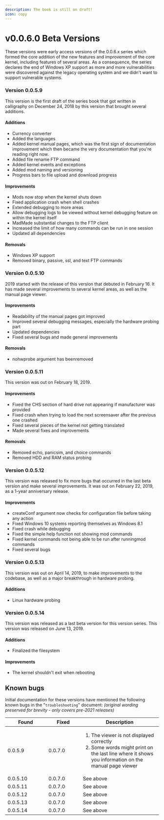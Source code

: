 ```yaml
---
description: The book is still on draft!
icon: copy
---
```


# v0.0.6.0 Beta Versions

These versions were early access versions of the 0.0.6.x series which formed the core addition of the new features and improvement of the core kernel, including features of several areas. As a consequence, the series declares the end of Windows XP support as more and more vulnerabilities were discovered against the legacy operating system and we didn't want to support vulnerable systems.

### Version 0.0.5.9

This version is the first draft of the series book that got written in calligraphy on December 24, 2018 by this version that brought several additions.

#### Additions

* Currency converter
* Added the languages
* Added kernel manual pages, which was the first sign of documentation improvement which then became the very documentation that you're reading right now.
* Added file rename FTP command
* Added kernel events and exceptions
* Added mod naming and versioning
* Progress bars to file upload and download progress

#### Improvements

* Mods now stop when the kernel shuts down
* Fixed application crash when shell crashes
* Extended debugging to more areas
* Allow debugging logs to be viewed without kernel debugging feature on within the kernel itself
* MadMade substantial changes to the FTP client
* Increased the limit of how many commands can be run in one session
* Updated all dependencies

#### Removals

* Windows XP support
* Removed binary, passive, ssl, and text FTP commands

### Version 0.0.5.10

2019 started with the release of this version that debuted in February 16. It has made several improvements to several kernel areas, as well as the manual page viewer.

#### Improvements

* Readability of the manual pages got improved
* Improved several debugging messages, especially the hardware probing part
* Updated dependencies
* Fixed several bugs and made general improvements

#### Removals

* nohwprobe argument has beenremoved

### Version 0.0.5.11

This version was out on February 18, 2019.

#### Improvements

* Fixed the CHS section of hard drive not appearing if manufacturer was provided
* Fixed crash when trying to load the next screensaver after the previous one crashed
* Fixed several pieces of the kernel not getting translated
* Made several fixes and improvements

#### Removals

* Removed echo, panicsim, and choice commands
* Removed HDD and RAM status probing

### Version 0.0.5.12

This version was released to fix more bugs that occurred in the last beta version and make several improvements. It was out on February 22, 2019, as a 1-year anniversary release.

#### Improvements

* createConf argument now checks for configuration file before taking any action
* Fixed Windows 10 systems reporting themselves as Windows 8.1
* Fixed crash while debugging
* Fixed the simple help function not showing mod commands
* Fixed kernel commands not being able to be run after runningmod commands
* Fixed several bugs

### Version 0.0.5.13

This version was out on April 14, 2019, to make improvements to the codebase, as well as a major breakthrough in hardware probing.

#### Additions

* Linux hardware probing

### Version 0.0.5.14

This version was released as a last beta version for this version series. This version was released on June 13, 2019.

#### Additions

* Finalized the filesystem

#### Improvements

* The kernel shouldn't exit when rebooting

## Known bugs

Initial documentation for these versions have mentioned the following known bugs in the "`troubleshooting`" document: _(original wording preserved for brevity - only covers pre-2021 releases)_

<table><thead><tr><th width="118">Found</th><th width="97">Fixed</th><th>Description</th></tr></thead><tbody><tr><td>0.0.5.9</td><td>0.0.7.0</td><td><ol><li>The viewer is not displayed correctly</li><li>Some words might print on the last line where it shows you information on the manual page viewer</li></ol></td></tr><tr><td>0.0.5.10</td><td>0.0.7.0</td><td>See above</td></tr><tr><td>0.0.5.11</td><td>0.0.7.0</td><td>See above</td></tr><tr><td>0.0.5.12</td><td>0.0.7.0</td><td>See above</td></tr><tr><td>0.0.5.13</td><td>0.0.7.0</td><td>See above</td></tr><tr><td>0.0.5.14</td><td>0.0.7.0</td><td>See above</td></tr></tbody></table>
